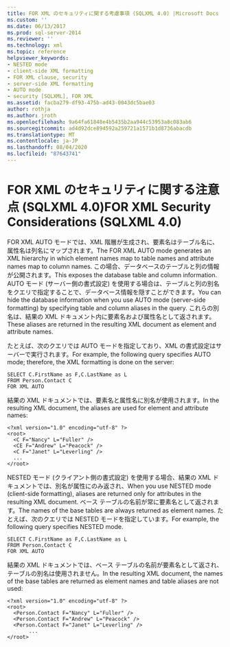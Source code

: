 ```yaml
---
title: FOR XML のセキュリティに関する考慮事項 (SQLXML 4.0) |Microsoft Docs
ms.custom: ''
ms.date: 06/13/2017
ms.prod: sql-server-2014
ms.reviewer: ''
ms.technology: xml
ms.topic: reference
helpviewer_keywords:
- NESTED mode
- client-side XML formatting
- FOR XML clause, security
- server-side XML formatting
- AUTO mode
- security [SQLXML], FOR XML
ms.assetid: facba279-df93-475b-ad43-0043dc5bae03
author: rothja
ms.author: jroth
ms.openlocfilehash: 9a64fa61848e4b5435b2aa944c53953a8c083ab6
ms.sourcegitcommit: ad4d92dce894592a259721a1571b1d8736abacdb
ms.translationtype: MT
ms.contentlocale: ja-JP
ms.lasthandoff: 08/04/2020
ms.locfileid: "87643741"
---
```

# <a name="for-xml-security-considerations-sqlxml-40"></a><span data-ttu-id="f21ae-102">FOR XML のセキュリティに関する注意点 (SQLXML 4.0)</span><span class="sxs-lookup"><span data-stu-id="f21ae-102">FOR XML Security Considerations (SQLXML 4.0)</span></span>
  <span data-ttu-id="f21ae-103">FOR XML AUTO モードでは、XML 階層が生成され、要素名はテーブル名に、属性名は列名にマップされます。</span><span class="sxs-lookup"><span data-stu-id="f21ae-103">The FOR XML AUTO mode generates an XML hierarchy in which element names map to table names and attribute names map to column names.</span></span> <span data-ttu-id="f21ae-104">この場合、データベースのテーブルと列の情報が公開されます。</span><span class="sxs-lookup"><span data-stu-id="f21ae-104">This exposes the database table and column information.</span></span> <span data-ttu-id="f21ae-105">AUTO モード (サーバー側の書式設定) を使用する場合は、テーブルと列の別名をクエリで指定することで、データベース情報を隠すことができます。</span><span class="sxs-lookup"><span data-stu-id="f21ae-105">You can hide the database information when you use AUTO mode (server-side formatting) by specifying table and column aliases in the query.</span></span> <span data-ttu-id="f21ae-106">これらの別名は、結果の XML ドキュメント内に要素名および属性名として返されます。</span><span class="sxs-lookup"><span data-stu-id="f21ae-106">These aliases are returned in the resulting XML document as element and attribute names.</span></span>  
  
 <span data-ttu-id="f21ae-107">たとえば、次のクエリでは AUTO モードを指定しており、XML の書式設定はサーバーで実行されます。</span><span class="sxs-lookup"><span data-stu-id="f21ae-107">For example, the following query specifies AUTO mode; therefore, the XML formatting is done on the server:</span></span>  
  
```  
SELECT C.FirstName as F,C.LastName as L   
FROM Person.Contact C   
FOR XML AUTO  
```  
  
 <span data-ttu-id="f21ae-108">結果の XML ドキュメントでは、要素名と属性名に別名が使用されます。</span><span class="sxs-lookup"><span data-stu-id="f21ae-108">In the resulting XML document, the aliases are used for element and attribute names:</span></span>  
  
```  
<?xml version="1.0" encoding="utf-8" ?>   
<root>  
  <C F="Nancy" L="Fuller" />   
  <CE F="Andrew" L="Peacock" />   
  <C F="Janet" L="Leverling" />   
  ...  
</root>  
```  
  
 <span data-ttu-id="f21ae-109">NESTED モード (クライアント側の書式設定) を使用する場合、結果の XML ドキュメントでは、別名が属性にのみ返され、</span><span class="sxs-lookup"><span data-stu-id="f21ae-109">When you use NESTED mode (client-side formatting), aliases are returned only for attributes in the resulting XML document.</span></span> <span data-ttu-id="f21ae-110">ベース テーブルの名前が常に要素名として返されます。</span><span class="sxs-lookup"><span data-stu-id="f21ae-110">The names of the base tables are always returned as element names.</span></span> <span data-ttu-id="f21ae-111">たとえば、次のクエリでは NESTED モードを指定しています。</span><span class="sxs-lookup"><span data-stu-id="f21ae-111">For example, the following query specifies NESTED mode.</span></span>  
  
```  
SELECT C.FirstName as F,C.LastName as L   
FROM Person.Contact C   
FOR XML AUTO  
```  
  
 <span data-ttu-id="f21ae-112">結果の XML ドキュメントでは、ベース テーブルの名前が要素名として返され、テーブルの別名は使用されません。</span><span class="sxs-lookup"><span data-stu-id="f21ae-112">In the resulting XML document, the names of the base tables are returned as element names and table aliases are not used:</span></span>  
  
```  
<?xml version="1.0" encoding="utf-8" ?>   
<root>  
  <Person.Contact F="Nancy" L="Fuller" />   
  <Person.Contact F="Andrew" L="Peacock" />   
  <Person.Contact F="Janet" L="Leverling" />   
       ...  
</root>  
```  
  
  

